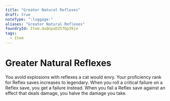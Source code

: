 ```yaml
---
title: "Greater Natural Reflexes"
draft: true
noteType: ":luggage:"
aliases: "Greater Natural Reflexes"
foundryId: Item.duQnpxDZ5fDp39jo
tags:
  - Item
---
```


# Greater Natural Reflexes

You avoid explosions with reflexes a cat would envy. Your proficiency rank for Reflex saves increases to legendary. When you roll a critical failure on a Reflex save, you get a failure instead. When you fail a Reflex save against an effect that deals damage, you halve the damage you take.
